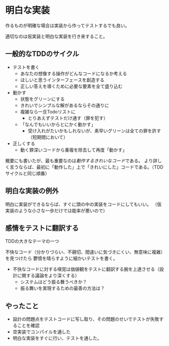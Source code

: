 # 明白な実装

作るものが明確な場合は実装から作ってテストするでも良い。

適切なのは仮実装と明白な実装を行き来すること。

## 一般的なTDDのサイクル

- テストを書く
  - あなたの想像する操作がどんなコードになるか考える
  - ほしいと思うインターフェースを創造する
  - 正しい答えを導くために必要な要素を全て盛り込む
- 動かす
  - 状態をグリーンにする
  - きれいでシンプルな解があるならその通りに
  - 複雑なら一旦Todoリストに
    - とりあえずテストだけ通す（罪を犯す）
  - 「なんでもいいからとにかく動かす」
    - 受け入れがたいかもしれないが、素早いグリーンは全ての罪を許す（短期間において）
- 正しくする
  - 動く罪深いコードから重複を除去して再度「動かす」

概要にも書いたが、最も重要なのは*動作するきれいなコード*である。
より詳しく言うならば、最初に「動作した」上で「きれいにした」コードである。（TDDサイクルと同じ順番）

## 明白な実装の例外

明白に実装ができるならば、すぐに頭の中の実装をコードにしてもいい。
（仮実装のような小さな一歩だけでは能率が悪いので）

## 感情をテストに翻訳する

TDDの大きなテーマの一つ

不快なコード（分かりづらい、不親切、間違いに気づきにくい、無意味に複雑）を見つけたら
鬱憤を晴らすように細かいテストを書く。

- 不快なコードに対する嗅覚は価値観をテストに翻訳する腕を上達させる（設計に関する議論をより深くする）
  - システムはどう振る舞うべきか？ 
  - 振る舞いを実現するための最善の方法は？

## やったこと

- 設計の問題点をテストコードに写し取り、その問題のせいでテストが失敗することを確認
- 空実装でコンパイルを通した
- 明白な実装をすぐに行い、テストを通した。